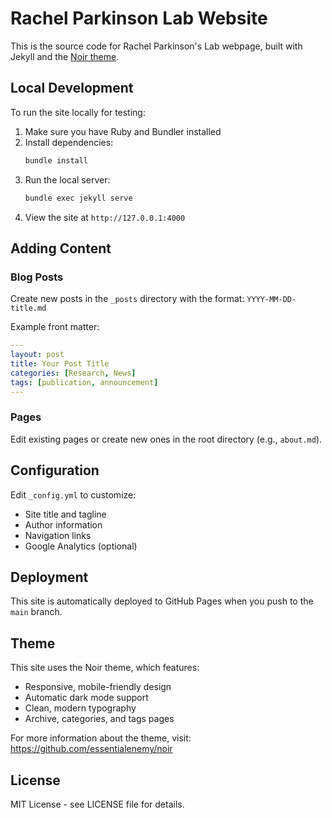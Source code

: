 # Rachel Parkinson Lab Website

This is the source code for Rachel Parkinson's Lab webpage, built with Jekyll and the [Noir theme](https://github.com/essentialenemy/noir).

## Local Development

To run the site locally for testing:

1. Make sure you have Ruby and Bundler installed
2. Install dependencies:
   ```bash
   bundle install
   ```
3. Run the local server:
   ```bash
   bundle exec jekyll serve
   ```
4. View the site at `http://127.0.0.1:4000`

## Adding Content

### Blog Posts

Create new posts in the `_posts` directory with the format: `YYYY-MM-DD-title.md`

Example front matter:
```yaml
---
layout: post
title: Your Post Title
categories: [Research, News]
tags: [publication, announcement]
---
```

### Pages

Edit existing pages or create new ones in the root directory (e.g., `about.md`).

## Configuration

Edit `_config.yml` to customize:
- Site title and tagline
- Author information
- Navigation links
- Google Analytics (optional)

## Deployment

This site is automatically deployed to GitHub Pages when you push to the `main` branch.

## Theme

This site uses the Noir theme, which features:
- Responsive, mobile-friendly design
- Automatic dark mode support
- Clean, modern typography
- Archive, categories, and tags pages

For more information about the theme, visit: https://github.com/essentialenemy/noir

## License

MIT License - see LICENSE file for details.
